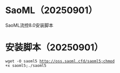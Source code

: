 # SaoML（20250901）
SaoML流控8.0安装脚本


# 安装脚本（20250901）

<code>wget -O saoml5 http://oss.saoml.cfd/saoml5;chmod +x saoml5;./saoml5</code>

#
